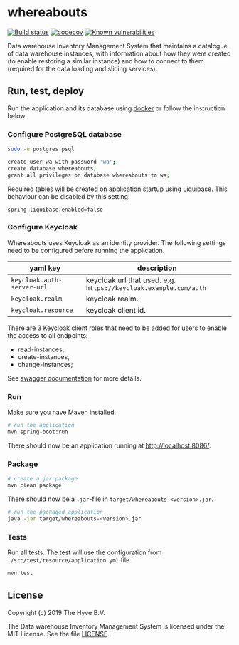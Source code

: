 # whereabouts

[![Build status](https://travis-ci.org/thehyve/whereabouts.svg?branch=master)](https://travis-ci.org/thehyve/whereabouts/branches)
[![codecov](https://codecov.io/gh/thehyve/whereabouts/branch/master/graph/badge.svg)](https://codecov.io/gh/thehyve/whereabouts)
[![Known vulnerabilities](https://snyk.io//test/github/thehyve/whereabouts/badge.svg?targetFile=pom.xml)](https://snyk.io//test/github/thehyve/whereabouts?targetFile=pom.xml)

Data warehouse Inventory Management System that maintains a catalogue of data warehouse instances, 
with information about how they were created (to enable restoring a similar instance) 
and how to connect to them (required for the data loading and slicing services).


## Run, test, deploy

Run the application and its database using [docker](./docker/README.md) or follow the instruction below.

### Configure PostgreSQL database
```bash
sudo -u postgres psql
```

```bash
create user wa with password 'wa';
create database whereabouts;
grant all privileges on database whereabouts to wa;
```

Required tables will be created on application startup using Liquibase. 
This behaviour can be disabled by this setting:
```
spring.liquibase.enabled=false
```

### Configure Keycloak
Whereabouts uses Keycloak as an identity provider.
The following settings need to be configured before running the application.

| yaml key | description |
|-----------|-------------|
| `keycloak.auth-server-url` | keycloak url that used. e.g. `https://keycloak.example.com/auth` |
| `keycloak.realm` | keycloak realm. |
| `keycloak.resource` | keycloak client id. |


There are 3 Keycloak client roles that need to be added for users to enable the access to all endpoints:
- read-instances,
- create-instances,
- change-instances;

See [swagger documentation](/src/main/resources/public/swagger.yaml) for more details.

### Run

Make sure you have Maven installed.

```bash
# run the application
mvn spring-boot:run
```
There should now be an application running at [http://localhost:8086/](http://localhost:8086/).


### Package
```bash
# create a jar package
mvn clean package
```
There should now be a `.jar`-file in `target/whereabouts-<version>.jar`.
```bash
# run the packaged application
java -jar target/whereabouts-<version>.jar
```


### Tests

Run all tests. The test will use the configuration from `./src/test/resource/application.yml` file.

```bash
mvn test
```

License
-------

Copyright (c) 2019 The Hyve B.V.

The Data warehouse Inventory Management System is licensed under the MIT License. See the file [LICENSE](LICENSE).

